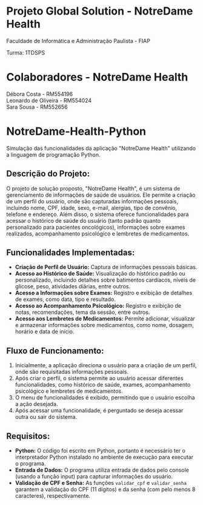 # Projeto Global Solution - NotreDame Health

Faculdade de Informática e Administração Paulista - FIAP

Turma: 1TDSPS

# Colaboradores - NotreDame Health

Débora Costa - RM554196  
Leonardo de Oliveira - RM554024  
Sara Sousa - RM552656  

# NotreDame-Health-Python
Simulação das funcionalidades da aplicação "NotreDame Health" utilizando a linguagem de programação Python.

## Descrição do Projeto:

O projeto de solução proposto, "NotreDame Health", é um sistema de gerenciamento de informações de saúde de usuários. Ele permite a criação de um perfil do usuário, onde são capturadas informações pessoais, incluindo nome, CPF, idade, sexo, e-mail, alergias, tipo de convênio, telefone e endereço. Além disso, o sistema oferece funcionalidades para acessar o histórico de saúde do usuário (tanto padrão quanto personalizado para pacientes oncológicos), informações sobre exames realizados, acompanhamento psicológico e lembretes de medicamentos.

## Funcionalidades Implementadas:
- **Criação de Perfil de Usuário:** Captura de informações pessoais básicas.
- **Acesso ao Histórico de Saúde:** Visualização do histórico padrão ou personalizado, incluindo detalhes sobre batimentos cardíacos, níveis de glicose, peso, atividades diárias, entre outros.
- **Acesso a Informações sobre Exames:** Registro e exibição de detalhes de exames, como data, tipo e resultado.
- **Acesso ao Acompanhamento Psicológico:** Registro e exibição de notas, recomendações, tema da sessão, entre outros.
- **Acesso aos Lembretes de Medicamentos:** Permite adicionar, visualizar e armazenar informações sobre medicamentos, como nome, dosagem, horário e data de início.

## Fluxo de Funcionamento:
1. Inicialmente, a aplicação direciona o usuário para a criação de um perfil, onde são requisitadas informações pessoais.
2. Após criar o perfil, o sistema permite ao usuário acessar diferentes funcionalidades, como histórico de saúde, exames, acompanhamento psicológico e lembretes de medicamentos.
3. O menu de funcionalidades é exibido, permitindo que o usuário escolha a ação desejada.
4. Após acessar uma funcionalidade, é perguntado se deseja acessar outra ou sair do sistema.

## Requisitos:
- **Python:** O código foi escrito em Python, portanto é necessário ter o interpretador Python instalado no ambiente de execução para executar o programa.
- **Entrada de Dados:** O programa utiliza entrada de dados pelo console (usando a função input) para capturar informações do usuário.
- **Validação de CPF e Senha:** As funções `validar_cpf` e `validar_senha` garantem a validação do CPF (11 dígitos) e da senha (com pelo menos 8 caracteres), respectivamente.
